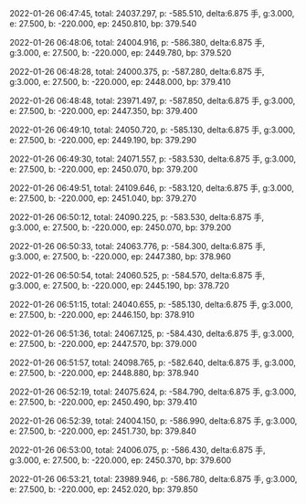 2022-01-26 06:47:45, total: 24037.297, p: -585.510, delta:6.875 手, g:3.000, e: 27.500, b: -220.000, ep: 2450.810, bp: 379.540

2022-01-26 06:48:06, total: 24004.916, p: -586.380, delta:6.875 手, g:3.000, e: 27.500, b: -220.000, ep: 2449.780, bp: 379.520

2022-01-26 06:48:28, total: 24000.375, p: -587.280, delta:6.875 手, g:3.000, e: 27.500, b: -220.000, ep: 2448.000, bp: 379.410

2022-01-26 06:48:48, total: 23971.497, p: -587.850, delta:6.875 手, g:3.000, e: 27.500, b: -220.000, ep: 2447.350, bp: 379.400

2022-01-26 06:49:10, total: 24050.720, p: -585.130, delta:6.875 手, g:3.000, e: 27.500, b: -220.000, ep: 2449.190, bp: 379.290

2022-01-26 06:49:30, total: 24071.557, p: -583.530, delta:6.875 手, g:3.000, e: 27.500, b: -220.000, ep: 2450.070, bp: 379.200

2022-01-26 06:49:51, total: 24109.646, p: -583.120, delta:6.875 手, g:3.000, e: 27.500, b: -220.000, ep: 2451.040, bp: 379.270

2022-01-26 06:50:12, total: 24090.225, p: -583.530, delta:6.875 手, g:3.000, e: 27.500, b: -220.000, ep: 2450.070, bp: 379.200

2022-01-26 06:50:33, total: 24063.776, p: -584.300, delta:6.875 手, g:3.000, e: 27.500, b: -220.000, ep: 2447.380, bp: 378.960

2022-01-26 06:50:54, total: 24060.525, p: -584.570, delta:6.875 手, g:3.000, e: 27.500, b: -220.000, ep: 2445.190, bp: 378.720

2022-01-26 06:51:15, total: 24040.655, p: -585.130, delta:6.875 手, g:3.000, e: 27.500, b: -220.000, ep: 2446.150, bp: 378.910

2022-01-26 06:51:36, total: 24067.125, p: -584.430, delta:6.875 手, g:3.000, e: 27.500, b: -220.000, ep: 2447.570, bp: 379.000

2022-01-26 06:51:57, total: 24098.765, p: -582.640, delta:6.875 手, g:3.000, e: 27.500, b: -220.000, ep: 2448.880, bp: 378.940

2022-01-26 06:52:19, total: 24075.624, p: -584.790, delta:6.875 手, g:3.000, e: 27.500, b: -220.000, ep: 2450.490, bp: 379.410

2022-01-26 06:52:39, total: 24004.150, p: -586.990, delta:6.875 手, g:3.000, e: 27.500, b: -220.000, ep: 2451.730, bp: 379.840

2022-01-26 06:53:00, total: 24006.075, p: -586.430, delta:6.875 手, g:3.000, e: 27.500, b: -220.000, ep: 2450.370, bp: 379.600

2022-01-26 06:53:21, total: 23989.946, p: -586.780, delta:6.875 手, g:3.000, e: 27.500, b: -220.000, ep: 2452.020, bp: 379.850